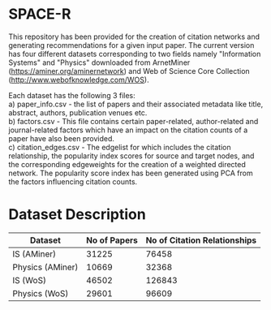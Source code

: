 # SPACE-R
This repository has been provided for the creation of citation networks and generating recommendations for a given input paper. The current version has four different datasets corresponding to two fields namely "Information Systems" and "Physics" downloaded from ArnetMiner (https://aminer.org/aminernetwork) and Web of Science Core Collection (http://www.webofknowledge.com/WOS). 

Each dataset has the following 3 files:\
a) paper_info.csv - the list of papers and their associated metadata like title, abstract, authors, publication venues etc. \
b) factors.csv - This file contains certain paper-related, author-related and journal-related factors which have an impact on the citation counts of a paper have also been provided. \
c) citation_edges.csv - The edgelist for which includes the citation relationship, the popularity index scores for source and target nodes, and the corresponding edgeweights for the creation of a weighted directed network. The popularity score index has been generated using PCA from the factors influencing citation counts. 

# Dataset Description

|Dataset         |No of Papers|No of Citation Relationships|
|----------------|------------|----------------------------|
|IS (AMiner)     |    31225   |           76458            |
|Physics (AMiner)|    10669   |           32368            | 
|IS (WoS)        |    46502   |           126843           |
|Physics (WoS)   |    29601   |           96609            |
